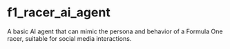# f1_racer_ai_agent
A basic AI agent that can mimic the persona and behavior of a Formula One racer, suitable for social media interactions.
